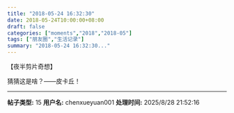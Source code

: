 ```yaml
---
title: "2018-05-24 16:32:30"
date: 2018-05-24T10:00:00+08:00
draft: false
categories: ["moments","2018","2018-05"]
tags: ["朋友圈","生活记录"]
summary: "2018-05-24 16:32:30..."
---
```


【夜半剪片奇想】

猜猜这是啥？——皮卡丘！

---

**帖子类型:** 15
**用户名:** chenxueyuan001
**处理时间:** 2025/8/28 21:52:16